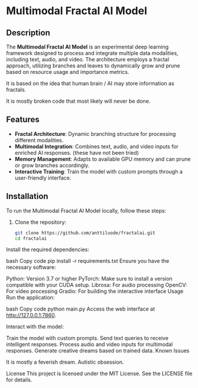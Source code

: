 # Multimodal Fractal AI Model

## Description
The **Multimodal Fractal AI Model** is an experimental deep learning framework designed to process and integrate multiple data modalities, including text, audio, and video. The architecture employs a fractal approach, utilizing branches and leaves to dynamically grow and prune based on resource usage and importance metrics. 

It is based on the idea that human brain / AI may store information as fractals. 

It is mostly broken code that most likely will never be done. 

## Features
- **Fractal Architecture**: Dynamic branching structure for processing different modalities.
- **Multimodal Integration**: Combines text, audio, and video inputs for enriched AI responses.
  (these have not been tried) 
- **Memory Management**: Adapts to available GPU memory and can prune or grow branches accordingly.
- **Interactive Training**: Train the model with custom prompts through a user-friendly interface.

## Installation
To run the Multimodal Fractal AI Model locally, follow these steps:

1. Clone the repository:
   ```bash
   git clone https://github.com/anttiluode/fractalai.git
   cd fractalai

Install the required dependencies:

bash
Copy code
pip install -r requirements.txt
Ensure you have the necessary software:

Python: Version 3.7 or higher
PyTorch: Make sure to install a version compatible with your CUDA setup.
Librosa: For audio processing
OpenCV: For video processing
Gradio: For building the interactive interface
Usage
Run the application:

bash
Copy code
python main.py
Access the web interface at http://127.0.0.1:7860.

Interact with the model:

Train the model with custom prompts.
Send text queries to receive intelligent responses.
Process audio and video inputs for multimodal responses.
Generate creative dreams based on trained data.
Known Issues

It is mostly a feverish dream. Autistic obsession. 

License
This project is licensed under the MIT License. See the LICENSE file for details.
